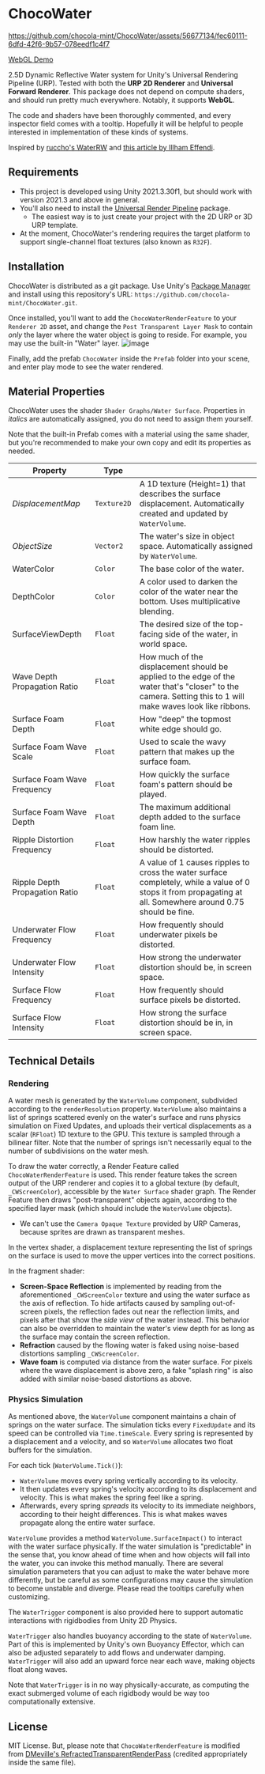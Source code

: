 # ChocoWater

https://github.com/chocola-mint/ChocoWater/assets/56677134/fec60111-6dfd-42f6-9b57-078eedf1c4f7



[WebGL Demo](https://chocola-mint.itch.io/chocowater-demo)

2.5D Dynamic Reflective Water system for Unity's Universal Rendering Pipeline (URP). Tested with both the **URP 2D Renderer** and **Universal Forward Renderer**. This package does not depend on compute shaders, and should run pretty much everywhere. Notably, it supports **WebGL**.

The code and shaders have been thoroughly commented, and every inspector field comes with a tooltip. Hopefully it will be helpful to people interested in implementation of these kinds of systems.

Inspired by [ruccho's WaterRW](https://github.com/ruccho/WaterRW/) and [this article by Illham Effendi](https://ilhamhe.medium.com/dynamic-2d-water-in-unity-8d897852ee01).

## Requirements

* This project is developed using Unity 2021.3.30f1, but should work with version 2021.3 and above in general.
* You'll also need to install the [Universal Render Pipeline](https://docs.unity3d.com/Packages/com.unity.render-pipelines.universal@12.1/manual/index.html) package.
    * The easiest way is to just create your project with the 2D URP or 3D URP template.
* At the moment, ChocoWater's rendering requires the target platform to support single-channel float textures (also known as `R32F`).

## Installation
ChocoWater is distributed as a git package. Use Unity's [Package Manager](https://docs.unity3d.com/Manual/upm-ui-giturl.html) and install using this repository's URL: `https://github.com/chocola-mint/ChocoWater.git`.

Once installed, you'll want to add the `ChocoWaterRenderFeature` to your `Renderer 2D` asset, and change the `Post Transparent Layer Mask` to contain *only* the layer where the water object is going to reside. For example, you may use the built-in "Water" layer.
![image](https://github.com/chocola-mint/ChocoWater/assets/56677134/8e77eb6c-67c8-4bd2-b0e2-cf21aea23a40)

Finally, add the prefab `ChocoWater` inside the `Prefab` folder into your scene, and enter play mode to see the water rendered.

## Material Properties

ChocoWater uses the shader `Shader Graphs/Water Surface`. Properties in *italics* are automatically assigned, you do not need to assign them yourself.

Note that the built-in Prefab comes with a material using the same shader, but you're recommended to make your own copy and edit its properties as needed.

| Property                        | Type        |                                                                               |
| ------------------------------- | ----------- | ----------------------------------------------------------------------------- |
| *DisplacementMap*               | `Texture2D `| A 1D texture (Height=1) that describes the surface displacement. Automatically created and updated by `WaterVolume`.      
| *ObjectSize*                    | `Vector2`   | The water's size in object space. Automatically assigned by `WaterVolume`.
| WaterColor                      | `Color`     | The base color of the water.
| DepthColor                      | `Color`     | A color used to darken the color of the water near the bottom. Uses multiplicative blending.
| SurfaceViewDepth                | `Float`     | The desired size of the top-facing side of the water, in world space.
| Wave Depth Propagation Ratio    | `Float`     | How much of the displacement should be applied to the edge of the water that's "closer" to the camera. Setting this to 1 will make waves look like ribbons.
| Surface Foam Depth              | `Float`     | How "deep" the topmost white edge should go.
| Surface Foam Wave Scale         | `Float`     | Used to scale the wavy pattern that makes up the surface foam.
| Surface Foam Wave Frequency     | `Float`     | How quickly the surface foam's pattern should be played.
| Surface Foam Wave Depth         | `Float`     | The maximum additional depth added to the surface foam line.
| Ripple Distortion Frequency     | `Float`     | How harshly the water ripples should be distorted.
| Ripple Depth Propagation Ratio  | `Float`     | A value of 1 causes ripples to cross the water surface completely, while a value of 0 stops it from propagating at all. Somewhere around 0.75 should be fine.
| Underwater Flow Frequency        | `Float`     | How frequently should underwater pixels be distorted.
| Underwater Flow Intensity        | `Float`     | How strong the underwater distortion should be, in screen space.
| Surface Flow Frequency           | `Float`     | How frequently should surface pixels be distorted.
| Surface Flow Intensity           | `Float`     | How strong the surface distortion should be in, in screen space.

## Technical Details

### Rendering

A water mesh is generated by the `WaterVolume` component, subdivided according to the `renderResolution` property. `WaterVolume` also maintains a list of springs scattered evenly on the water's surface and runs physics simulation on Fixed Updates, and uploads their vertical displacements as a scalar (`RFloat`) 1D texture to the GPU. This texture is sampled through a bilinear filter. Note that the number of springs isn't necessarily equal to the number of subdivisions on the water mesh.

To draw the water correctly, a Render Feature called `ChocoWaterRenderFeature` is used. This render feature takes the screen output of the URP renderer and copies it to a global texture (by default, `_CWScreenColor`), accessible by the `Water Surface` shader graph. The Render Feature then draws "post-transparent" objects again, according to the specified layer mask (which should include the `WaterVolume` objects).
* We can't use the `Camera Opaque Texture` provided by URP Cameras, because sprites are drawn as transparent meshes.

In the vertex shader, a displacement texture representing the list of springs on the surface is used to move the upper vertices into the correct positions.

In the fragment shader:
* **Screen-Space Reflection** is implemented by reading from the aforementioned `_CWScreenColor` texture and using the water surface as the axis of reflection. To hide artifacts caused by sampling out-of-screen pixels, the reflection fades out near the reflection limits, and pixels after that show the *side view* of the water instead. This behavior can also be overridden to maintain the water's view depth for as long as the surface may contain the screen reflection.
* **Refraction** caused by the flowing water is faked using noise-based distortions sampling `_CWScreenColor`.
* **Wave foam** is computed via distance from the water surface. For pixels where the wave displacement is above zero, a fake "splash ring" is also added with similar noise-based distortions as above.


### Physics Simulation

As mentioned above, the `WaterVolume` component maintains a chain of springs on the water surface. The simulation ticks every `FixedUpdate` and its speed can be controlled via `Time.timeScale`. Every spring is represented by a displacement and a velocity, and so `WaterVolume` allocates two float buffers for the simulation.

For each tick (`WaterVolume.Tick()`):
* `WaterVolume` moves every spring vertically according to its velocity.
* It then updates every spring's velocity according to its displacement and velocity. This is what makes the spring feel like a spring.
* Afterwards, every spring *spreads* its velocity to its immediate neighbors, according to their height differences. This is what makes waves propagate along the entire water surface.

`WaterVolume` provides a method `WaterVolume.SurfaceImpact()` to interact with the water surface physically. If the water simulation is "predictable" in the sense that, you know ahead of time when and how objects will fall into the water, you can invoke this method manually. There are several simulation parameters that you can adjust to make the water behave more differently, but be careful as some configurations may cause the simulation to become unstable and diverge. Please read the tooltips carefully when customizing.

The `WaterTrigger` component is also provided here to support automatic interactions with rigidbodies from Unity 2D Physics. 

`WaterTrigger` also handles buoyancy according to the state of `WaterVolume`. Part of this is implemented by Unity's own Buoyancy Effector, which can also be adjusted separately to add flows and underwater damping. `WaterTrigger` will also add an upward force near each wave, making objects float along waves.

Note that `WaterTrigger` is in no way physically-accurate, as computing the exact submerged volume of each rigidbody would be way too computationally extensive.

## License

MIT License. But, please note that `ChocoWaterRenderFeature` is modified from [DMeville's RefractedTransparentRenderPass](https://github.com/DMeville/RefractedTransparentRenderPass) (credited appropriately inside the same file).
